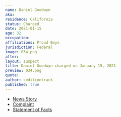 ```yaml
---
name: Daniel Goodwyn
aka:
residence: California
status: Charged
date: 2021-01-15
age: 32
occupation:
affiliations: Proud Boys
jurisdiction: Federal
image: 034.png
after:
layout: suspect
title: Daniel Goodwyn charged on January 15, 2021
preview: 034.png
quote:
author: seditiontrack
published: true
---
```


- [News Story](https://www.sfgate.com/crime/article/daniel-goodwyn-sf-proud-boys-capitol-arrests-15877697.php)
- [Complaint](https://assets.documentcloud.org/documents/20456929/1-15-21-us-v-daniel-goodwyn-complaint-statement.pdf)
- [Statement of Facts](https://www.justice.gov/opa/page/file/1362756/download)